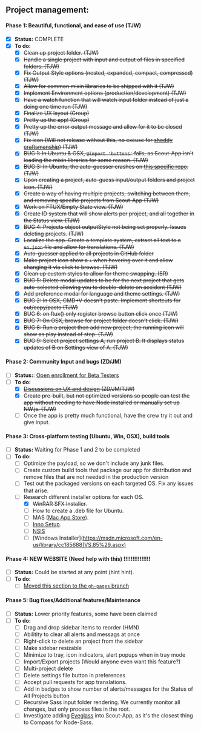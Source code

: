 ## Project management:

#### **Phase 1**: Beautiful, functional, and ease of use (TJW)

* [x] **Status:** COMPLETE
* [x] **To do:**
  * [x] ~~Clean up project folder. (TJW)~~
  * [x] ~~Handle a single project with input and output of files in specified folders. (TJW)~~
  * [x] ~~Fix Output Style options (nested, expanded, compact, compressed) (TJW)~~
  * [x] ~~Allow for common mixin libraries to be shipped with it (TJW)~~
  * [x] ~~Implement Environment options (production/development) (TJW)~~
  * [x] ~~Have a watch function that will watch input folder instead of just a doing one time run (TJW)~~
  * [x] ~~Finalize UX layout (Group)~~
  * [x] ~~Pretty up the app! (Group)~~
  * [x] ~~Pretty up the error output message and allow for it to be closed (TJW)~~
  * [x] ~~Fix icon (Will not release without this, no excuse for [shoddy craftsmanship](http://giant.gfycat.com/VigorousPointedAnteater.gif)) (TJW)~~
  * [x] ~~BUG 1: In Ubuntu & OSX, `@import 'buttons'` fails, as Scout-App isn't loading the mixin libraries for some reason. (TJW)~~
  * [x] ~~BUG 3: In Ubuntu, the auto-guesser crashes on [this specific repo](https://github.com/UniversalGUI/UniversalGUI.github.io). (TJW)~~
  * [x] ~~Upon creating a project, auto-guess input/output folders and project icon. (TJW)~~
  * [x] ~~Create a way of having multiple projects, switching between them, and removing specific projects from Scout-App (TJW)~~
  * [x] ~~Work on FTUX/Empty State view. (TJW)~~
  * [x] ~~Create ID system that will show alerts per project, and all together in the Status view. (TJW)~~
  * [x] ~~BUG 4: Projects object outputStyle not being set properly. Issues deleting projects. (TJW)~~
  * [x] ~~Localize the app. Create a template system, extract all text to a `en.json` file and allow for translations. (TJW)~~
  * [x] ~~Auto-guesser applied to all projects in GitHub folder~~
  * [x] ~~Make project icon show a `+` when hovering over it and allow changing it via click to browse. (TJW)~~
  * [x] ~~Clean up custom styles to allow for theme swapping. (SR)~~
  * [x] ~~BUG 5: Delete modal updates to be for the next project that gets auto-selected allowing you to double-delete on accident (TJW)~~
  * [x] ~~Add preference modal for language and theme settings. (TJW)~~
  * [x] ~~BUG 2: In OSX, CMD+V doesn't paste. Implement shortcuts for cut/copy/paste (TJW)~~
  * [x] ~~BUG 6: on ftux() only register browse button click once (TJW)~~
  * [x] ~~BUG 7: On OSX, browse for project folder doesn't click. (TJW)~~
  * [x] ~~BUG 8: Run a project then add new project, the running icon will show as play instead of stop. (TJW)~~
  * [x] ~~BUG 9: Select project settings A, run project B. It displays status updates of B on Settings view of A. (TJW)~~

#### **Phase 2:** Community Input and bugs (ZD/JM)

* [ ] **Status:**: [Open enrollment for Beta Testers](https://github.com/mhs/scout-app/issues/230)
* [ ] **To do:**
  * [x] ~~[Discussions on UX and design](https://github.com/mhs/scout-app/issues/186) (ZD/JM/TJW)~~
  * [x] ~~Create pre-built, but not optimized versions so people can test the app without needing to have Node installed or manually set up NW.js. (TJW)~~
  * [ ] Once the app is pretty much functional, have the crew try it out and give input.

#### **Phase 3:** Cross-platform testing (Ubuntu, Win, OSX), build tools

* [ ] **Status:** Waiting for Phase 1 and 2 to be completed
* [ ] **To do:**
  * [ ] Optimize the payload, so we don't include any junk files.
  * [ ] Create custom build tools that package our app for distribution and remove files that are not needed in the production version
  * [ ] Test out the packaged versions on each targeted OS. Fix any issues that arise.
  * [ ] Research different installer options for each OS.
    * [x] ~~WinRAR SFX Installer.~~
    * [ ] How to create a .deb file for Ubuntu.
    * [ ] MAS ([Mac App Store](https://github.com/nwjs/nw.js/wiki/Mac-App-Store-(MAS)-Submission-Guideline)).
    * [ ] [Inno Setup](http://www.jrsoftware.org/isinfo.php).
    * [ ] [NSIS](http://nsis.sourceforge.net/Main_Page)
    * [ ] [Windows Installer](https://msdn.microsoft.com/en-us/library/cc185688(VS.85%29.aspx)

#### **Phase 4:** NEW WEBSITE **(Need help with this)** !!!!!!!!!!!!!!!

* [ ] **Status:** Could be started at any point (hint hint).
* [ ] **To do:**
  * [ ] [Moved this section to the `gh-pages` branch](https://github.com/TheJaredWilcurt/scout-app/tree/gh-pages)

#### **Phase 5:** Bug fixes/Additional features/Maintenance
* [ ] **Status:** Lower priority features, some have been claimed
* [ ] **To do:**
  * [ ] Drag and drop sidebar items to reorder (HMN)
  * [ ] Abilitity to clear all alerts and messags at once
  * [ ] Right-click to delete an project from the sidebar
  * [ ] Make sidebar resizable
  * [ ] Minimize to tray, icon indicators, alert popups when in tray mode
  * [ ] Import/Export projects (Would anyone even want this feature?)
  * [ ] Multi-project delete
  * [ ] Delete settings file button in preferences
  * [ ] Accept pull requests for app translations.
  * [ ] Add in badges to show number of alerts/messages for the Status of All Projects button
  * [ ] Recursive Sass input folder rendering. We currently monitor all changes, but only process files in the root.
  * [ ] Investigate adding [Eyeglass](https://github.com/sass-eyeglass/eyeglass) into Scout-App, as it's the closest thing to Compass for Node-Sass.
